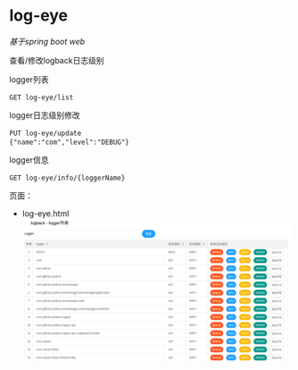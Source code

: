 # log-eye
*基于spring boot web*

查看/修改logback日志级别

logger列表
```
GET log-eye/list
```
logger日志级别修改
```
PUT log-eye/update
{"name":"com","level":"DEBUG"}
```

logger信息
```
GET log-eye/info/{loggerName}
```

页面：
* log-eye.html
![log-eye页面](log-eye.png)